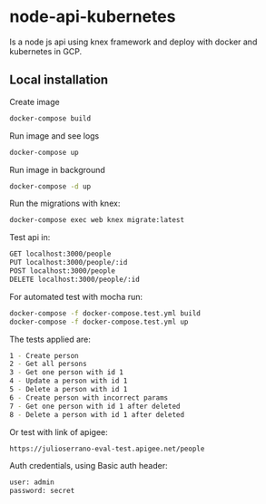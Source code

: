 # node-api-kubernetes

Is a node js api using knex framework and deploy with docker and kubernetes in GCP.

## Local installation

Create image
```bash
docker-compose build
```

Run image and see logs
```bash
docker-compose up
```

Run image in background
```bash
docker-compose -d up
```

Run the migrations with knex:
```bash
docker-compose exec web knex migrate:latest
```

Test api in:

```bash
GET localhost:3000/people
PUT localhost:3000/people/:id
POST localhost:3000/people
DELETE localhost:3000/people/:id
```

For automated test with mocha run:
```bash
docker-compose -f docker-compose.test.yml build
docker-compose -f docker-compose.test.yml up
```
The tests applied are: 
```bash
1 - Create person
2 - Get all persons
3 - Get one person with id 1
4 - Update a person with id 1
5 - Delete a person with id 1
6 - Create person with incorrect params
7 - Get one person with id 1 after deleted
8 - Delete a person with id 1 after deleted
```

Or test with link of apigee:
```bash
https://julioserrano-eval-test.apigee.net/people
```

Auth credentials, using Basic auth header:
```bash
user: admin
password: secret
```





